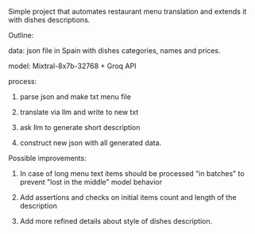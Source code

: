 Simple project that automates restaurant menu translation and extends it with dishes descriptions.

Outline:

data: json file in Spain with dishes categories, names and prices.

model: Mixtral-8x7b-32768 + Groq API

process:

1) parse json and make txt menu file

2) translate via llm and write to new txt

3) ask llm to generate short description

4) construct new json with all generated data.


Possible improvements:
1) In case of long menu text items should be processed "in batches" to prevent "lost in the middle" model behavior

2) Add assertions and checks on initial items count and length of the description

3) Add more refined details about style of dishes description.

